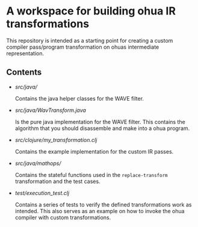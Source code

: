 # A workspace for building ohua IR transformations

This repository is intended as a starting point for creating a custom compiler pass/program transformation on ohuas intermediate representation.


## Contents

- *src/java/* 

    Contains the java helper classes for the WAVE filter.

- *src/java/WavTransform.java*

    Is the pure java implementation for the WAVE filter. This contains the algorithm that you should disassemble and make into a ohua program.

- *src/clojure/my_transformation.clj* 

    Contains the example implementation for the custom IR passes.

- *src/java/mathops/* 

    Contains the stateful functions used in the `replace-transform` transformation and the test cases.

- *test/execution_test.clj* 
    
    Contains a series of tests to verify the defined transformations work as intended.
    This also serves as an example on how to invoke the ohua compiler with custom transformations.
